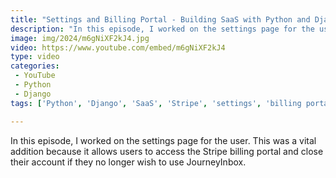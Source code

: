 ```yaml
---
title: "Settings and Billing Portal - Building SaaS with Python and Django #190"
description: "In this episode, I worked on the settings page for the user. This was a vital addition because it allows users to access the Stripe billing portal and close their account if they no longer wish to use JourneyInbox."
image: img/2024/m6gNiXF2kJ4.jpg
video: https://www.youtube.com/embed/m6gNiXF2kJ4
type: video
categories:
 - YouTube
 - Python
 - Django
tags: ['Python', 'Django', 'SaaS', 'Stripe', 'settings', 'billing portal']

---
```


In this episode, I worked on the settings page for the user. This was a vital addition because it allows users to access the Stripe billing portal and close their account if they no longer wish to use JourneyInbox.
